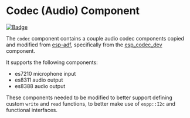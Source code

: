 # Codec (Audio) Component

[![Badge](https://components.espressif.com/components/espp/codec/badge.svg)](https://components.espressif.com/components/espp/codec)

The `codec` component contains a couple audio codec components copied and
modified from [esp-adf](https://github.com/espressif/esp-adf), specifically from
the
[esp_codec_dev](https://github.com/espressif/esp-adf/tree/master/components/esp_codec_dev)
component.

It supports the following components:
- es7210 microphone input
- es8311 audio output
- es8388 audio output

These components needed to be modified to better support defining custom `write`
and `read` functions, to better make use of `espp::I2c` and functional
interfaces.
